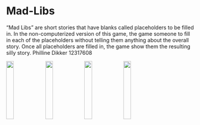 # Mad-Libs

“Mad Libs” are short stories that have blanks called placeholders to be filled in.
In the non-computerized version of this game, the game someone to fill in each of the placeholders without telling them anything about the overall story. 
Once all placeholders are filled in, the game show them the resulting silly story.
Philline Dikker 12317608

<img src="https://user-images.githubusercontent.com/43133057/48728347-fd7bbe80-ec34-11e8-9010-1c6eefaed3c6.png" width="20%" height="20%"/>
<img src="https://user-images.githubusercontent.com/43133057/48770193-d917f480-ecbd-11e8-8c93-ddfe85cde858.png" width="20%" height="20%"/>
<img src="https://user-images.githubusercontent.com/43133057/48770206-dd441200-ecbd-11e8-8cc4-e16c799eb738.png" width="20%" height="20%"/>
<img src="https://user-images.githubusercontent.com/43133057/48728487-5f3c2880-ec35-11e8-8278-266e1bf934aa.png" width="20%" height="20%"/>
